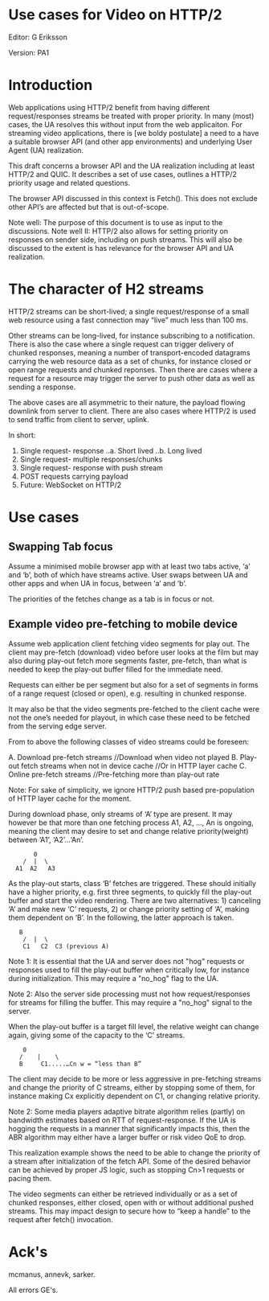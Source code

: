 # Use cases for Video on HTTP/2


Editor: G Eriksson

Version: PA1


# Introduction

Web applications using HTTP/2 benefit from having different request/responses streams be treated with proper priority. In many (most) cases, the UA resolves this without input from the web applicaiton. For streaming video applications, there is [we boldy postulate] a need to a have a suitable browser API (and other app environments) and underlying User Agent (UA) realization.

This draft concerns a browser API and the UA realization including at least HTTP/2 and QUIC. It describes a set of use cases, outlines a HTTP/2 priority usage and related questions.

The browser API discussed in this context is Fetch(). This does not exclude other API’s are affected but that is out-of-scope.

Note well: The purpose of this document is to use as input to the discussions.
Note well II: HTTP/2 also allows for setting priority on responses on sender side, including on push streams. This will also be discussed to the extent is has relevance for the browser API and UA realization.


# The character of H2 streams

HTTP/2 streams can be short-lived; a single request/response of a small web resource using a fast connection may “live” much less than 100 ms. 

Other streams can be long-lived, for instance subscribing to a notification. There is also the case where a single request can trigger delivery of chunked responses, meaning a number of transport-encoded datagrams carrying the web resource data as a set of chunks, for instance closed or open range requests and chunked reponses. Then there are cases where a request for a resource may trigger the server to push other data as well as sending a response.

The above cases are all asymmetric to their nature, the payload flowing downlink from server to client. There are also cases where HTTP/2 is used to send traffic from client to server, uplink.

In short:

1.	Single request- response
..a.	Short lived
..b.	Long lived
2.	Single request- multiple responses/chunks
3.  Single request- response with push stream
4.	POST requests carrying payload
5.  Future: WebSocket on HTTP/2


# Use cases

## Swapping Tab focus

Assume a minimised mobile browser app with at least two tabs active, ‘a’ and ‘b’, both of which have streams active. User swaps between UA and other apps and when UA in focus, between ‘a’ and ‘b’.

The priorities of the fetches change as a tab is in focus or not.

## Example video pre-fetching to mobile device

Assume web application client fetching video segments for play out. The client may pre-fetch (download) video before user looks at the film but may also during play-out fetch more segments faster, pre-fetch, than what is needed to keep the play-out buffer filled for the immediate need. 

Requests can either be per segment but also for a set of segments in forms of a range request (closed or open), e.g. resulting in chunked response.

It may also be that the video segments pre-fetched to the client cache were not the one’s needed for playout, in which case these need to be fetched from the serving edge server.

From to above the following classes of video streams could be foreseen:

A. Download pre-fetch streams								//Download when video not played
B. Play-out fetch streams when not in device cache			//Or in HTTP layer cache
C. Online pre-fetch streams									//Pre-fetching more than play-out rate

Note: For sake of simplicity, we ignore HTTP/2 push based pre-population of HTTP layer cache for the moment.

During download phase, only streams of ‘A’ type are present. It may however be that more than one fetching process A1, A2, ..., An is ongoing, meaning the client may desire to set and change relative priority(weight) between ‘A1’, ‘A2’…‘An’.

           0
        /  |  \
      A1  A2   A3
      

As the play-out starts, class ‘B’ fetches are triggered. These should initially have a higher priority, e.g. first three segments, to quickly fill the play-out buffer and start the video rendering.  There are two alternatives: 1) canceling ‘A’ and make new ‘C’ requests, 2) or change priority setting of ‘A’, making them dependent on ‘B’. In the following, the latter approach is taken.

  	   B
        /  |  \
    	C1   C2  C3 (previous A)

Note 1: It is essential that the UA and server does not "hog" requests or responses used to fill the play-out buffer when critically low, for instance during initialization. This may require a "no_hog" flag to the UA.

Note 2: Also the server side processing must not how request/responses for streams for filling the buffer. This may require a "no_hog" signal to the server.

When the play-out buffer is a target fill level, the relative weight can change again, giving some of the capacity to the ‘C’ streams.

   	    0
       /    |    \
       B	 C1.....…Cn w = “less than B”

The client may decide to be more or less aggressive in pre-fetching streams and change the priority of C streams, either by stopping some of them, for instance making Cx explicitly dependent on C1, or changing relative priority.

Note 2: Some media players adaptive bitrate algorithm relies (partly) on bandwidth estimates based on RTT of request-response. If the UA is hogging the requests in a manner that significantly impacts this, then the ABR algorithm may either have a larger buffer or risk video QoE to drop.

This realization example shows the need to be able to change the priority of a stream after initialization of the fetch API. Some of the desired behavior can be achieved by proper JS logic, such as stopping Cn>1 requests or pacing them.

The video segments can either be retrieved individually or as a set of chunked responses, either closed, open with or without additional pushed streams. This may impact design to secure how to “keep a handle” to the request after fetch() invocation.


# Ack's

mcmanus, annevk, sarker.

All errors GE's.
